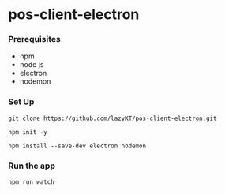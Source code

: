 # pos-client-electron

### Prerequisites 
* npm
* node js
* electron
* nodemon

### Set Up
```
git clone https://github.com/lazyKT/pos-client-electron.git
```
```
npm init -y
```
```
npm install --save-dev electron nodemon
```

### Run the app
```
npm run watch
```
